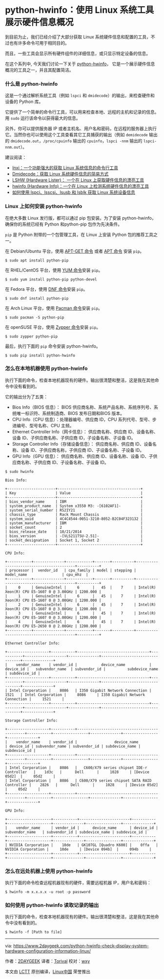 python-hwinfo：使用 Linux 系统工具展示硬件信息概况
==========

到目前为止，我们已经介绍了大部分获取 Linux 系统硬件信息和配置的工具，不过也有许多命令可用于相同目的。

而且，一些工具会显示所有硬件组件的详细信息，或只显示特定设备的信息。

在这个系列中, 今天我们讨论一下关于 [python-hwinfo][1]， 它是一个展示硬件信息概况的工具之一，并且其配置简洁。

### 什么是 python-hwinfo

这是一个通过解析系统工具（例如 `lspci` 和 `dmidecode`）的输出，来检查硬件和设备的 Python 库。

它提供了一个简单的命令行工具，可以用来检查本地、远程的主机和记录的信息。用 `sudo` 运行该命令以获得最大的信息。

另外，你可以提供服务器 IP 或者主机名、用户名和密码，在远程的服务器上执行它。当然你也可以使用这个工具查看其它工具捕获的输出（例如 `demidecode` 输出的 `dmidecode.out`，`/proc/cpuinfo` 输出的 `cpuinfo`，`lspci -nnm` 输出的 `lspci-nnm.out`）。

建议阅读：

-  [Inxi：一个功能强大的获取 Linux 系统信息的命令行工具][2]
-  [Dmidecode：获取 Linux 系统硬件信息的简易方式][3]
-  [LSHW (Hardware Lister)： 一个在 Linux 上获取硬件信息的漂亮工具][4]
-  [hwinfo (Hardware Info)：一个在 Linux 上检测系统硬件信息的漂亮工具][5]
-  [如何使用 lspci、lsscsi、lsusb 和 lsblk 获取 Linux 系统设备信息][6]

### Linux 上如何安装 python-hwinfo

在绝大多数 Linux 发行版，都可以通过 pip 包安装。为了安装 python-hwinfo， 确保你的系统已经有 Python 和python-pip 包作为先决条件。

`pip` 是 Python 附带的一个包管理工具，在 Linux 上安装 Python 包的推荐工具之一。

在 Debian/Ubuntu 平台，使用 [APT-GET 命令][7] 或者 [APT 命令][8] 安装 `pip`。

```
$ sudo apt install python-pip
```

在 RHEL/CentOS 平台，使用 [YUM 命令][9]安装 `pip`。

```
$ sudo yum install python-pip python-devel
```

在 Fedora 平台，使用 [DNF 命令][10]安装 `pip`。

```
$ sudo dnf install python-pip
```

在 Arch Linux 平台，使用 [Pacman 命令][11]安装 `pip`。

```
$ sudo pacman -S python-pip
```

在 openSUSE 平台，使用 [Zypper 命令][12]安装 `pip`。

```
$ sudo zypper python-pip
```

最后，执行下面的 `pip` 命令安装 python-hwinfo。

```
$ sudo pip install python-hwinfo
```

### 怎么在本地机器使用 python-hwinfo

执行下面的命令，检查本地机器现有的硬件。输出很清楚和整洁，这是我在其他命令中没有看到的。

它的输出分为了五类：

* Bios Info（BIOS 信息）： BIOS 供应商名称、系统产品名称、系统序列号、系统唯一标识符、系统制造商、BIOS 发布日期和BIOS 版本。
* CPU Info（CPU 信息）：处理器编号、供应商 ID，CPU 系列代号、型号、步进编号、型号名称、CPU 主频。
* Ethernet Controller Info（网卡信息）： 供应商名称、供应商 ID、设备名称、设备 ID、子供应商名称、子供应商 ID，子设备名称、子设备 ID。
* Storage Controller Info（存储设备信息）： 供应商名称、供应商 ID、设备名称、设备 ID、子供应商名称，子供应商 ID、子设备名称、子设备 ID。
* GPU Info（GPU 信息）： 供应商名称、供应商 ID、设备名称、设备 ID、子供应商名称、子供应商 ID、子设备名称、子设备 ID。
  

```
$ sudo hwinfo

Bios Info:

+----------------------+--------------------------------------+
| Key                  | Value                                |
+----------------------+--------------------------------------+
| bios_vendor_name     | IBM                                  |
| system_product_name  | System x3550 M3: -[6102AF1]-         |
| system_serial_number | RS2IY21                              |
| chassis_type         | Rack Mount Chassis                   |
| system_uuid          | 4C4C4544-0051-3210-8052-B2C04F323132 |
| system_manufacturer  | IBM                                  |
| socket_count         | 2                                    |
| bios_release_date    | 10/21/2014                           |
| bios_version         | -[VLS211TSU-2.51]-                   |
| socket_designation   | Socket 1, Socket 2                   |
+----------------------+--------------------------------------+

CPU Info:

+-----------+--------------+------------+-------+----------+------------------------------------------+----------+
| processor |  vendor_id   | cpu_family | model | stepping |                model_name                | cpu_mhz  |
+-----------+--------------+------------+-------+----------+------------------------------------------+----------+
|     0     | GenuineIntel |     6      |   45  |    7     | Intel(R) Xeon(R) CPU E5-1607 0 @ 3.00GHz | 1200.000 |
|     1     | GenuineIntel |     6      |   45  |    7     | Intel(R) Xeon(R) CPU E5-1607 0 @ 3.00GHz | 1200.000 |
|     2     | GenuineIntel |     6      |   45  |    7     | Intel(R) Xeon(R) CPU E5-1607 0 @ 3.00GHz | 1200.000 |
|     3     | GenuineIntel |     6      |   45  |    7     | Intel(R) Xeon(R) CPU E5-1607 0 @ 3.00GHz | 1200.000 |
|     4     | GenuineIntel |     6      |   45  |    7     | Intel(R) Xeon(R) CPU E5-2650 0 @ 2.00GHz | 1200.000 |
+-----------+--------------+------------+-------+----------+------------------------------------------+----------+

Ethernet Controller Info:

+-------------------+-----------+---------------------------------+-----------+-------------------+--------------+---------------------------------+--------------+
|    vendor_name    | vendor_id |           device_name           | device_id |   subvendor_name  | subvendor_id |          subdevice_name         | subdevice_id |
+-------------------+-----------+---------------------------------+-----------+-------------------+--------------+---------------------------------+--------------+
| Intel Corporation |    8086   | I350 Gigabit Network Connection |    1521   | Intel Corporation |     8086     | I350 Gigabit Network Connection |     1521     |
+-------------------+-----------+---------------------------------+-----------+-------------------+--------------+---------------------------------+--------------+

Storage Controller Info:

+-------------------+-----------+----------------------------------------------+-----------+----------------+--------------+----------------+--------------+
|    vendor_name    | vendor_id |                 device_name                  | device_id | subvendor_name | subvendor_id | subdevice_name | subdevice_id |
+-------------------+-----------+----------------------------------------------+-----------+----------------+--------------+----------------+--------------+
| Intel Corporation |    8086   |   C600/X79 series chipset IDE-r Controller   |    1d3c   |      Dell      |     1028     | [Device 05d2]  |     05d2     |
| Intel Corporation |    8086   | C600/X79 series chipset SATA RAID Controller |    2826   |      Dell      |     1028     | [Device 05d2]  |     05d2     |
+-------------------+-----------+----------------------------------------------+-----------+----------------+--------------+----------------+--------------+

GPU Info:

+--------------------+-----------+-----------------------+-----------+--------------------+--------------+----------------+--------------+
|    vendor_name     | vendor_id |      device_name      | device_id |   subvendor_name   | subvendor_id | subdevice_name | subdevice_id |
+--------------------+-----------+-----------------------+-----------+--------------------+--------------+----------------+--------------+
| NVIDIA Corporation |    10de   | GK107GL [Quadro K600] |    0ffa   | NVIDIA Corporation |     10de     | [Device 094b]  |     094b     |
+--------------------+-----------+-----------------------+-----------+--------------------+--------------+----------------+--------------+

```

### 怎么在远处机器上使用 python-hwinfo

执行下面的命令检查远程机器现有的硬件，需要远程机器 IP，用户名和密码：

```
$ hwinfo -m x.x.x.x -u root -p password
```

### 如何使用 python-hwinfo 读取记录的输出

执行下面的命令，检查本地机器现有的硬件。输出很清楚和整洁，这是我在其他命令中没有看到的。

```
$ hwinfo -f [Path to file]
```

--------------------------------------------------------------------------------

via: https://www.2daygeek.com/python-hwinfo-check-display-system-hardware-configuration-information-linux/

作者：[2DAYGEEK][a]
译者：[Torival](https://github.com/Torival)
校对：[wxy](https://github.com/wxy)

本文由 [LCTT](https://github.com/LCTT/TranslateProject) 原创编译，[Linux中国](https://linux.cn/) 荣誉推出

[a]:https://www.2daygeek.com/author/2daygeek/
[1]:https://github.com/rdobson/python-hwinfo
[2]:https://linux.cn/article-8424-1.html
[3]:https://www.2daygeek.com/dmidecode-get-print-display-check-linux-system-hardware-information/
[4]:https://www.2daygeek.com/lshw-find-check-system-hardware-information-details-linux/
[5]:https://www.2daygeek.com/hwinfo-check-display-detect-system-hardware-information-linux/
[6]:https://www.2daygeek.com/check-system-hardware-devices-bus-information-lspci-lsscsi-lsusb-lsblk-linux/
[7]:https://www.2daygeek.com/apt-get-apt-cache-command-examples-manage-packages-debian-ubuntu-systems/
[8]:https://www.2daygeek.com/apt-command-examples-manage-packages-debian-ubuntu-systems/
[9]:https://www.2daygeek.com/yum-command-examples-manage-packages-rhel-centos-systems/
[10]:https://www.2daygeek.com/dnf-command-examples-manage-packages-fedora-system/
[11]:https://www.2daygeek.com/pacman-command-examples-manage-packages-arch-linux-system/
[12]:https://www.2daygeek.com/zypper-command-examples-manage-packages-opensuse-system/


